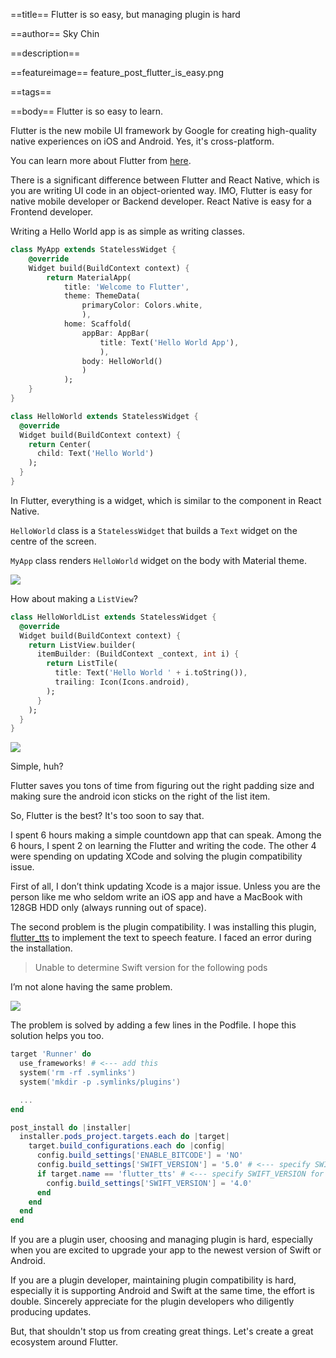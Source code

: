 ==title==
Flutter is so easy, but managing plugin is hard

==author==
Sky Chin

==description==

==featureimage==
feature_post_flutter_is_easy.png

==tags==

==body==
Flutter is so easy to learn. 

Flutter is the new mobile UI framework by Google for creating high-quality native experiences on iOS and Android. Yes, it's cross-platform.

You can learn more about Flutter from [here](https://medium.com/flutter-community/in-plain-english-so-what-the-heck-is-flutter-and-why-is-it-a-big-deal-7a6dc926b34a).

There is a significant difference between Flutter and React Native, which is you are writing UI code in an object-oriented way. IMO, Flutter is easy for native mobile developer or Backend developer. React Native is easy for a Frontend developer.

Writing a Hello World app is as simple as writing classes.

~~~ dart
class MyApp extends StatelessWidget {
    @override
    Widget build(BuildContext context) {
        return MaterialApp(
            title: 'Welcome to Flutter',
            theme: ThemeData(
                primaryColor: Colors.white,
                ),
            home: Scaffold(
                appBar: AppBar(
                    title: Text('Hello World App'),
                    ),
                body: HelloWorld()
                )
            );
    }
}

class HelloWorld extends StatelessWidget {
  @override
  Widget build(BuildContext context) {
    return Center(
      child: Text('Hello World')
    );
  }
}
~~~

In Flutter, everything is a widget, which is similar to the component in React Native.

`HelloWorld` class is a `StatelessWidget` that builds a `Text` widget on the centre of the screen.

`MyApp` class renders `HelloWorld` widget on the body with Material theme.

![](/assets/images/1_T0IkXNvQETuDRz04psxVmw.png)

How about making a `ListView`?

~~~ dart
class HelloWorldList extends StatelessWidget {
  @override
  Widget build(BuildContext context) {
    return ListView.builder(
      itemBuilder: (BuildContext _context, int i) {
        return ListTile(
          title: Text('Hello World ' + i.toString()),
          trailing: Icon(Icons.android),
        );
      }
    );
  }
}
~~~

![](/assets/images/1_OuE4iae3oluZyjN3-k6qzg.png)

Simple, huh?

Flutter saves you tons of time from figuring out the right padding size and making sure the android icon sticks on the right of the list item.

So, Flutter is the best? It's too soon to say that.

I spent 6 hours making a simple countdown app that can speak. Among the 6 hours, I spent 2 on learning the Flutter and writing the code. The other 4 were spending on updating XCode and solving the plugin compatibility issue.

First of all, I don’t think updating Xcode is a major issue. Unless you are the person like me who seldom write an iOS app and have a MacBook with 128GB HDD only (always running out of space).

The second problem is the plugin compatibility. I was installing this plugin, [flutter_tts](https://pub.dartlang.org/packages/flutter_tts) to implement the text to speech feature. I faced an error during the installation.

> Unable to determine Swift version for the following pods

I’m not alone having the same problem.

![](/assets/images/1_TEjiYeWZD24Lr08Bb36-rA.png)

The problem is solved by adding a few lines in the Podfile. I hope this solution helps you too.

~~~ powershell
target 'Runner' do
  use_frameworks! # <--- add this
  system('rm -rf .symlinks')
  system('mkdir -p .symlinks/plugins')

  ...
end

post_install do |installer|
  installer.pods_project.targets.each do |target|
    target.build_configurations.each do |config|
      config.build_settings['ENABLE_BITCODE'] = 'NO'
      config.build_settings['SWIFT_VERSION'] = '5.0' # <--- specify SWIFT_VERSION
      if target.name == 'flutter_tts' # <--- specify SWIFT_VERSION for plugin
        config.build_settings['SWIFT_VERSION'] = '4.0'
      end
    end
  end
end
~~~

If you are a plugin user, choosing and managing plugin is hard, especially when you are excited to upgrade your app to the newest version of Swift or Android. 

If you are a plugin developer, maintaining plugin compatibility is hard, especially it is supporting Android and Swift at the same time, the effort is double. Sincerely appreciate for the plugin developers who diligently producing updates.

But, that shouldn't stop us from creating great things. Let's create a great ecosystem around Flutter. 
